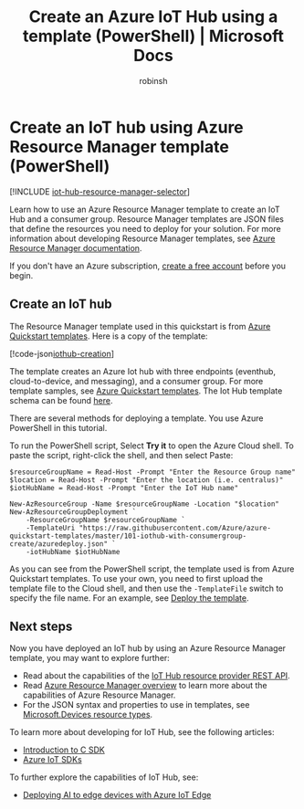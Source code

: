 ﻿---
title: Create an Azure IoT Hub using a template (PowerShell) | Microsoft Docs
description: How to use an Azure Resource Manager template to create an IoT Hub with Azure PowerShell.
author: robinsh
manager: philmea
ms.author: robinsh
ms.service: iot-hub
services: iot-hub
ms.topic: conceptual
ms.date: 04/02/2019
---

# Create an IoT hub using Azure Resource Manager template (PowerShell)

[!INCLUDE [iot-hub-resource-manager-selector](../../includes/iot-hub-resource-manager-selector.md)]

Learn how to use an Azure Resource Manager template to create an IoT Hub and a consumer group. Resource Manager templates are JSON files that define the resources you need to deploy for your solution. For more information about developing Resource Manager templates, see [Azure Resource Manager documentation](https://docs.microsoft.com/azure/azure-resource-manager/).

If you don't have an Azure subscription, [create a free account](https://azure.microsoft.com/free/) before you begin.

## Create an IoT hub

The Resource Manager template used in this quickstart is from [Azure Quickstart templates](https://azure.microsoft.com/resources/templates/101-iothub-with-consumergroup-create/). Here is a copy of the template:

[!code-json[iothub-creation](~/quickstart-templates/101-iothub-with-consumergroup-create/azuredeploy.json)]

The template creates an Azure Iot hub with three endpoints (eventhub, cloud-to-device, and messaging), and a consumer group. For more template samples, see [Azure Quickstart templates](https://azure.microsoft.com/resources/templates/?resourceType=Microsoft.Devices&pageNumber=1&sort=Popular). The Iot Hub template schema can be found  [here](https://docs.microsoft.com/azure/templates/microsoft.devices/iothub-allversions).

There are several methods for deploying a template.  You use Azure PowerShell in this tutorial.

To run the PowerShell script, Select **Try it** to open the Azure Cloud shell. To paste the script, right-click the shell, and then select Paste:

```azurepowershell-interactive
$resourceGroupName = Read-Host -Prompt "Enter the Resource Group name"
$location = Read-Host -Prompt "Enter the location (i.e. centralus)"
$iotHubName = Read-Host -Prompt "Enter the IoT Hub name"

New-AzResourceGroup -Name $resourceGroupName -Location "$location"
New-AzResourceGroupDeployment `
    -ResourceGroupName $resourceGroupName `
    -TemplateUri "https://raw.githubusercontent.com/Azure/azure-quickstart-templates/master/101-iothub-with-consumergroup-create/azuredeploy.json" `
    -iotHubName $iotHubName
```

As you can see from the PowerShell script, the template used is from Azure Quickstart templates. To use your own, you need to first upload the template file to the Cloud shell, and then use the `-TemplateFile` switch to specify the file name.  For an example, see [Deploy the template](../azure-resource-manager/resource-manager-quickstart-create-templates-use-visual-studio-code.md?tabs=PowerShell#deploy-the-template).

## Next steps

Now you have deployed an IoT hub by using an Azure Resource Manager template, you may want to explore further:

* Read about the capabilities of the [IoT Hub resource provider REST API][lnk-rest-api].
* Read [Azure Resource Manager overview][lnk-azure-rm-overview] to learn more about the capabilities of Azure Resource Manager.
* For the JSON syntax and properties to use in templates, see [Microsoft.Devices resource types](/azure/templates/microsoft.devices/iothub-allversions).

To learn more about developing for IoT Hub, see the following articles:

* [Introduction to C SDK][lnk-c-sdk]
* [Azure IoT SDKs][lnk-sdks]

To further explore the capabilities of IoT Hub, see:

* [Deploying AI to edge devices with Azure IoT Edge][lnk-iotedge]

<!-- Links -->
[lnk-free-trial]: https://azure.microsoft.com/pricing/free-trial/
[lnk-azure-portal]: https://portal.azure.com/
[lnk-status]: https://azure.microsoft.com/status/
[lnk-powershell-install]: /powershell/azure/install-Az-ps
[lnk-rest-api]: https://docs.microsoft.com/rest/api/iothub/iothubresource
[lnk-azure-rm-overview]: ../azure-resource-manager/resource-group-overview.md
[lnk-powershell-arm]: ../azure-resource-manager/manage-resources-powershell.md

[lnk-c-sdk]: iot-hub-device-sdk-c-intro.md
[lnk-sdks]: iot-hub-devguide-sdks.md

[lnk-iotedge]: ../iot-edge/tutorial-simulate-device-linux.md
